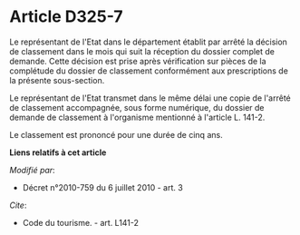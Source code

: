 # Article D325-7

Le représentant de l'Etat dans le département établit par arrêté la décision de classement dans le mois qui suit la réception
du dossier complet de demande. Cette décision est prise après vérification sur pièces de la complétude du dossier de
classement conformément aux prescriptions de la présente sous-section. 

Le représentant de l'Etat transmet dans le même délai une copie de l'arrêté de classement accompagnée, sous forme numérique,
du dossier de demande de classement à l'organisme mentionné à l'article L. 141-2. 

Le classement est prononcé pour une durée de cinq ans.

**Liens relatifs à cet article**

_Modifié par_:

  - Décret n°2010-759 du 6 juillet 2010 - art. 3

_Cite_:

  - Code du tourisme. - art. L141-2
